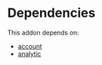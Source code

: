 # Dependencies

This addon depends on:

- [account](https://github.com/bringout/oca-ocb-accounting)
- [analytic](https://github.com/bringout/oca-ocb-core)
